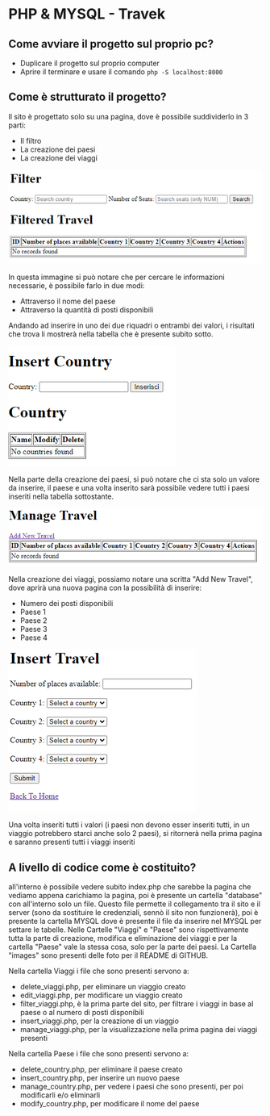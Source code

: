 # PHP & MYSQL - Travek

## Come avviare il progetto sul proprio pc?

- Duplicare il progetto sul proprio computer
- Aprire il terminare e usare il comando `php -S localhost:8000`

## Come è strutturato il progetto?

Il sito è progettato solo su una pagina, dove è possibile suddividerlo in 3 parti:

- Il filtro
- La creazione dei paesi
- La creazione dei viaggi


![Filtro](https://github.com/GiulioBorzetta/php-mysq_travel/blob/main/images/filter.png)

In questa immagine si può notare che per cercare le informazioni necessarie, è possibile farlo in due modi:

- Attraverso il nome del paese
- Attraverso la quantità di posti disponibili

Andando ad inserire in uno dei due riquadri o entrambi dei valori, i risultati che trova li mostrerà nella tabella che è presente subito sotto.

![Creazione dei paesi](https://github.com/GiulioBorzetta/php-mysq_travel/blob/main/images/country.png)

Nella parte della creazione dei paesi, si può notare che ci sta solo un valore da inserire, il paese e una volta inserito sarà possibile vedere tutti i paesi inseriti nella tabella sottostante.

![Creazione dei viaggi](https://github.com/GiulioBorzetta/php-mysq_travel/blob/main/images/travel.png)

Nella creazione dei viaggi, possiamo notare una scritta "Add New Travel", dove aprirà una nuova pagina con la possibilità di inserire:
- Numero dei posti disponibili
- Paese 1
- Paese 2
- Paese 3
- Paese 4

![Inserimento dati Viaggi](https://github.com/GiulioBorzetta/php-mysq_travel/blob/main/images/insert_travel.png)

Una volta inseriti tutti i valori (i paesi non devono esser inseriti tutti, in un viaggio potrebbero starci anche solo 2 paesi), si ritornerà nella prima pagina e saranno presenti tutti i viaggi inseriti

## A livello di codice come è costituito?

all'interno è possibile vedere subito index.php che sarebbe la pagina che vediamo appena carichiamo la pagina, poi è presente un cartella "database" con all'interno solo un file. Questo file permette il collegamento tra il sito e il server (sono da sostituire le credenziali, sennò il sito non funzionerà), poi è presente la cartella MYSQL dove è presente il file da inserire nel MYSQL per settare le tabelle. Nelle Cartelle "Viaggi" e "Paese" sono rispettivamente tutta la parte di creazione, modifica e eliminazione dei viaggi e per la cartella "Paese" vale la stessa cosa, solo per la parte dei paesi. La Cartella "images" sono presenti delle foto per il README di GITHUB. 

Nella cartella Viaggi i file che sono presenti servono a:

- delete_viaggi.php, per eliminare un viaggio creato
- edit_viaggi.php, per modificare un viaggio creato
- filter_viaggi.php, è la prima parte del sito, per filtrare i viaggi in base al paese o al numero di posti disponibili
- insert_viaggi.php, per la creazione di un viaggio
- manage_viaggi.php, per la visualizzazione nella prima pagina dei viaggi presenti

Nella cartella Paese i file che sono presenti servono a:

- delete_country.php, per eliminare il paese creato
- insert_country.php, per inserire un nuovo paese
- manage_country.php, per vedere i paesi che sono presenti, per poi modificarli e/o eliminarli
- modify_country.php, per modificare il nome del paese



